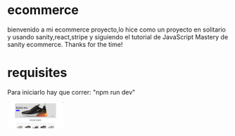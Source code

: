 # ecommerce
bienvenido a mi ecommerce proyecto,lo hice como un proyecto en solitario y usando sanity,react,stripe y siguiendo el tutorial de JavaScript Mastery de sanity ecommerce.
Thanks for the time!

# requisites
Para iniciarlo hay que correr: "npm run dev"

<img src="image\imagen.png" width="128"/>